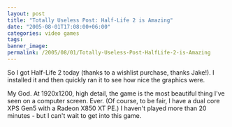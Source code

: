 ```yaml
---
layout: post
title: "Totally Useless Post: Half-Life 2 is Amazing"
date: "2005-08-01T17:08:00+06:00"
categories: video games 
tags: 
banner_image: 
permalink: /2005/08/01/Totally-Useless-Post-HalfLife-2-is-Amazing
---
```


So I got Half-Life 2 today (thanks to a wishlist purchase, thanks Jake!). I installed it and then quickly ran it to see how nice the graphics were.

My God. At 1920x1200, high detail, the game is the most beautiful thing I've seen on a computer screen. Ever. (Of course, to be fair, I have a dual core XPS Gen5 with a Radeon X850 XT PE.) I haven't played more than 20 minutes - but I can't wait to get into this game.